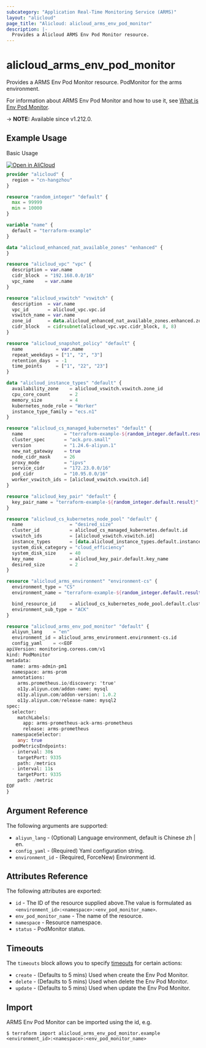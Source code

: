 ```yaml
---
subcategory: "Application Real-Time Monitoring Service (ARMS)"
layout: "alicloud"
page_title: "Alicloud: alicloud_arms_env_pod_monitor"
description: |-
  Provides a Alicloud ARMS Env Pod Monitor resource.
---
```


# alicloud_arms_env_pod_monitor

Provides a ARMS Env Pod Monitor resource. PodMonitor for the arms environment.

For information about ARMS Env Pod Monitor and how to use it, see [What is Env Pod Monitor](https://www.alibabacloud.com/help/en/arms/developer-reference/api-arms-2019-08-08-createenvpodmonitor).

-> **NOTE:** Available since v1.212.0.

## Example Usage

Basic Usage

<div style="display: block;margin-bottom: 40px;"><div class="oics-button" style="float: right;position: absolute;margin-bottom: 10px;">
  <a href="https://api.aliyun.com/terraform?resource=alicloud_arms_env_pod_monitor&exampleId=ef9ecfc1-4207-5c9f-bb3f-1a6087fba72ee5b04e85&activeTab=example&spm=docs.r.arms_env_pod_monitor.0.ef9ecfc142&intl_lang=EN_US" target="_blank">
    <img alt="Open in AliCloud" src="https://img.alicdn.com/imgextra/i1/O1CN01hjjqXv1uYUlY56FyX_!!6000000006049-55-tps-254-36.svg" style="max-height: 44px; max-width: 100%;">
  </a>
</div></div>

```terraform
provider "alicloud" {
  region = "cn-hangzhou"
}

resource "random_integer" "default" {
  max = 99999
  min = 10000
}

variable "name" {
  default = "terraform-example"
}

data "alicloud_enhanced_nat_available_zones" "enhanced" {
}

resource "alicloud_vpc" "vpc" {
  description = var.name
  cidr_block  = "192.168.0.0/16"
  vpc_name    = var.name
}

resource "alicloud_vswitch" "vswitch" {
  description  = var.name
  vpc_id       = alicloud_vpc.vpc.id
  vswitch_name = var.name
  zone_id      = data.alicloud_enhanced_nat_available_zones.enhanced.zones.0.zone_id
  cidr_block   = cidrsubnet(alicloud_vpc.vpc.cidr_block, 8, 8)
}

resource "alicloud_snapshot_policy" "default" {
  name            = var.name
  repeat_weekdays = ["1", "2", "3"]
  retention_days  = -1
  time_points     = ["1", "22", "23"]
}

data "alicloud_instance_types" "default" {
  availability_zone    = alicloud_vswitch.vswitch.zone_id
  cpu_core_count       = 2
  memory_size          = 4
  kubernetes_node_role = "Worker"
  instance_type_family = "ecs.n1"
}

resource "alicloud_cs_managed_kubernetes" "default" {
  name               = "terraform-example-${random_integer.default.result}"
  cluster_spec       = "ack.pro.small"
  version            = "1.24.6-aliyun.1"
  new_nat_gateway    = true
  node_cidr_mask     = 26
  proxy_mode         = "ipvs"
  service_cidr       = "172.23.0.0/16"
  pod_cidr           = "10.95.0.0/16"
  worker_vswitch_ids = [alicloud_vswitch.vswitch.id]
}

resource "alicloud_key_pair" "default" {
  key_pair_name = "terraform-example-${random_integer.default.result}"
}

resource "alicloud_cs_kubernetes_node_pool" "default" {
  name                 = "desired_size"
  cluster_id           = alicloud_cs_managed_kubernetes.default.id
  vswitch_ids          = [alicloud_vswitch.vswitch.id]
  instance_types       = [data.alicloud_instance_types.default.instance_types.0.id]
  system_disk_category = "cloud_efficiency"
  system_disk_size     = 40
  key_name             = alicloud_key_pair.default.key_name
  desired_size         = 2
}

resource "alicloud_arms_environment" "environment-cs" {
  environment_type = "CS"
  environment_name = "terraform-example-${random_integer.default.result}"

  bind_resource_id     = alicloud_cs_kubernetes_node_pool.default.cluster_id
  environment_sub_type = "ACK"
}

resource "alicloud_arms_env_pod_monitor" "default" {
  aliyun_lang    = "en"
  environment_id = alicloud_arms_environment.environment-cs.id
  config_yaml    = <<EOF
apiVersion: monitoring.coreos.com/v1
kind: PodMonitor
metadata:
  name: arms-admin-pm1
  namespace: arms-prom
  annotations:
    arms.prometheus.io/discovery: 'true'
    o11y.aliyun.com/addon-name: mysql
    o11y.aliyun.com/addon-version: 1.0.2
    o11y.aliyun.com/release-name: mysql2
spec:
  selector:
    matchLabels:
      app: arms-prometheus-ack-arms-prometheus
      release: arms-prometheus
  namespaceSelector:
    any: true    
  podMetricsEndpoints:
  - interval: 30s
    targetPort: 9335
    path: /metrics
  - interval: 11s
    targetPort: 9335
    path: /metric
EOF
}
```

## Argument Reference

The following arguments are supported:
* `aliyun_lang` - (Optional) Language environment, default is Chinese zh | en.
* `config_yaml` - (Required) Yaml configuration string.
* `environment_id` - (Required, ForceNew) Environment id.

## Attributes Reference

The following attributes are exported:
* `id` - The ID of the resource supplied above.The value is formulated as `<environment_id>:<namespace>:<env_pod_monitor_name>`.
* `env_pod_monitor_name` - The name of the resource.
* `namespace` - Resource namespace.
* `status` - PodMonitor status.

## Timeouts

The `timeouts` block allows you to specify [timeouts](https://www.terraform.io/docs/configuration-0-11/resources.html#timeouts) for certain actions:
* `create` - (Defaults to 5 mins) Used when create the Env Pod Monitor.
* `delete` - (Defaults to 5 mins) Used when delete the Env Pod Monitor.
* `update` - (Defaults to 5 mins) Used when update the Env Pod Monitor.

## Import

ARMS Env Pod Monitor can be imported using the id, e.g.

```shell
$ terraform import alicloud_arms_env_pod_monitor.example <environment_id>:<namespace>:<env_pod_monitor_name>
```